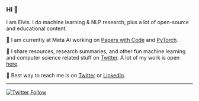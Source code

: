 ### Hi 👋

I am Elvis. I do machine learning & NLP research, plus a lot of open-source and educational content.

🔹 I am currently at Meta AI working on [Papers with Code](https://paperswithcode.com/) and [PyTorch](https://pytorch.org/).

🔹 I share resources, research summaries, and other fun machine learning and computer science related stuff on [Twitter](https://twitter.com/omarsar0). A lot of my work is open [here](https://github.com/dair-ai).

🔹 Best way to reach me is on [Twitter](https://twitter.com/omarsar0) or [LinkedIn](https://www.linkedin.com/in/omarsar/).

---
[![Twitter Follow](https://img.shields.io/twitter/follow/omarsar0?label=Follow&style=social)](https://twitter.com/omarsar0)

